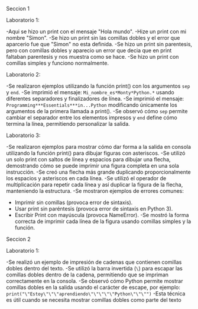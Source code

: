 Seccion 1

Laboratorio 1:

-Aqui se hizo un print con el mensaje "Hola mundo".
-Hize un print con mi nombre "Simon".
-Se hizo un print sin las comillas dobles y el error que aparcerio fue que "Simon" no esta definida.
-Se hizo un print sin parentesis, pero con comillas dobles y aparecio un error que decia que en print faltaban parentesis y nos muestra como se hace.
-Se hizo un print con comillas simples y funciono normalmente.

Laboratorio 2:

-Se realizaron ejemplos utilizando la función print() con los argumentos `sep` y `end`.
-Se imprimió el mensaje: `Mi_nombre_es*Monty*Python.*` usando diferentes separadores y finalizadores de línea.
-Se imprimió el mensaje: `Programming***Essentials***in...Python` modificando únicamente los argumentos de la primera llamada a print().
-Se observó cómo `sep` permite cambiar el separador entre los elementos impresos y `end` define cómo termina la línea, permitiendo personalizar la salida.

Laboratorio 3:

-Se realizaron ejemplos para mostrar cómo dar forma a la salida en consola utilizando la función print() para dibujar figuras con asteriscos.
-Se utilizó un solo print con saltos de línea y espacios para dibujar una flecha, demostrando cómo se puede imprimir una figura completa en una sola instrucción.
-Se creó una flecha más grande duplicando proporcionalmente los espacios y asteriscos en cada línea.
-Se utilizó el operador de multiplicación para repetir cada línea y así duplicar la figura de la flecha, manteniendo la estructura.
-Se mostraron ejemplos de errores comunes: 
  - Imprimir sin comillas (provoca error de sintaxis).
  - Usar print sin paréntesis (provoca error de sintaxis en Python 3).
  - Escribir Print con mayúscula (provoca NameError).
-Se mostró la forma correcta de imprimir cada línea de la figura usando comillas simples y la función.


Seccion 2

Laboratorio 1:

-Se realizó un ejemplo de impresión de cadenas que contienen comillas dobles dentro del texto.
-Se utilizó la barra invertida (`\`) para escapar las comillas dobles dentro de la cadena, permitiendo que se impriman correctamente en la consola.
-Se observó cómo Python permite mostrar comillas dobles en la salida usando el carácter de escape, por ejemplo:  
  `print("\"Estoy\"\"\"aprendiendo\"\"\"\"\"Python\"\"\"")`
-Esta técnica es útil cuando se necesita mostrar comillas dobles como parte del texto






